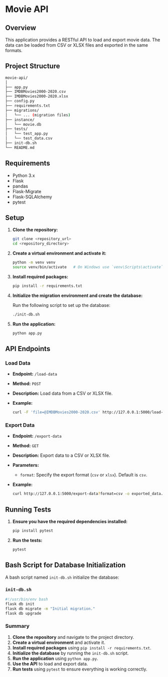 # Movie API

## Overview

This application provides a RESTful API to load and export movie data. The data can be loaded from CSV or XLSX files and exported in the same formats.

## Project Structure

```bash
movie-api/
│
├── app.py
├── IMDBMovies2000-2020.csv
├── IMDBMovies2000-2020.xlsx
├── config.py
├── requirements.txt
├── migrations/
│   └── ... (migration files)
├── instance/
│   └── movie.db
├── tests/
│   └── test_app.py
│   └── test_data.csv
├── init-db.sh
└── README.md
```
## Requirements

- Python 3.x
- Flask
- pandas
- Flask-Migrate
- Flask-SQLAlchemy
- pytest

## Setup

1. **Clone the repository:**

    ```bash
    git clone <repository_url>
    cd <repository_directory>
    ```

2. **Create a virtual environment and activate it:**

    ```bash
    python -m venv venv
    source venv/bin/activate   # On Windows use `venv\Scripts\activate`
    ```

3. **Install required packages:**

    ```bash
    pip install -r requirements.txt
    ```

4. **Initialize the migration environment and create the database:**

    Run the following script to set up the database:

    ```bash
    ./init-db.sh
    ```

5. **Run the application:**

    ```bash
    python app.py
    ```

## API Endpoints

### Load Data

- **Endpoint:** `/load-data`
- **Method:** `POST`
- **Description:** Load data from a CSV or XLSX file.
- **Example:**

    ```bash
    curl -F 'file=@IMDBMovies2000-2020.csv' http://127.0.0.1:5000/load-data
    ```

### Export Data

- **Endpoint:** `/export-data`
- **Method:** `GET`
- **Description:** Export data to a CSV or XLSX file.
- **Parameters:**
    - `format`: Specify the export format (`csv` or `xlsx`). Default is `csv`.
- **Example:**

    ```bash
    curl http://127.0.0.1:5000/export-data?format=csv -o exported_data.csv
    ```

## Running Tests

1. **Ensure you have the required dependencies installed:**

    ```bash
    pip install pytest
    ```

2. **Run the tests:**

    ```bash
    pytest
    ```

## Bash Script for Database Initialization

A bash script named `init-db.sh` initialize the database:

### `init-db.sh`

```bash
#!/usr/bin/env bash
flask db init
flask db migrate -m "Initial migration."
flask db upgrade
```

### Summary

1. **Clone the repository** and navigate to the project directory.
2. **Create a virtual environment** and activate it.
3. **Install required packages** using `pip install -r requirements.txt`.
4. **Initialize the database** by running the `init-db.sh` script.
5. **Run the application** using `python app.py`.
6. **Use the API** to load and export data.
7. **Run tests** using `pytest` to ensure everything is working correctly.